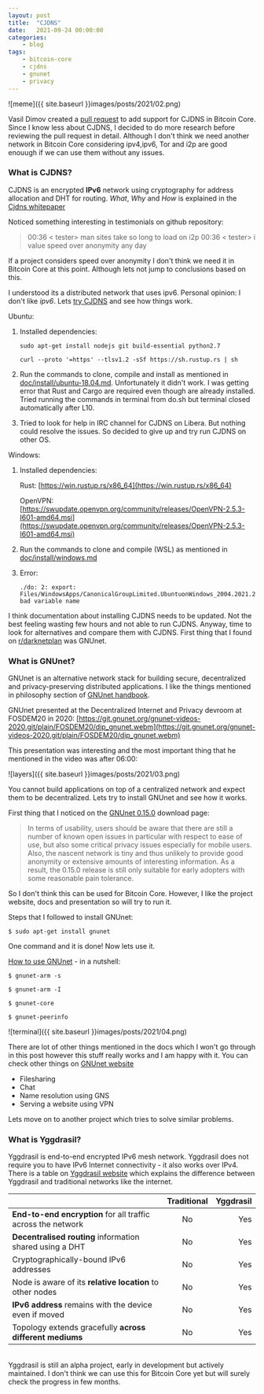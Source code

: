 ```yaml
---
layout: post
title:	"CJDNS"
date:	2021-09-24 00:00:00
categories:
    - blog
tags:
    - bitcoin-core
    - cjdns
    - gnunet
    - privacy
---
```


![meme]({{ site.baseurl }}images/posts/2021/02.png)

Vasil Dimov created a [pull request](https://github.com/bitcoin/bitcoin/pull/23077) to add support for CJDNS in Bitcoin Core. Since I know less about CJDNS, I decided to do more research before reviewing the pull request in detail. Although I don't think we need another network in Bitcoin Core considering ipv4,ipv6, Tor and i2p are good enouugh if we can use them without any issues.

### What is CJDNS?

CJDNS is an encrypted **IPv6** network using cryptography for address allocation and DHT for routing. _What_, _Why_ and _How_ is explained in the [Cjdns whitepaper](https://github.com/cjdelisle/cjdns/blob/master/doc/Whitepaper.md)

Noticed something interesting in testimonials on github repository:

> 00:36 < tester> man sites take so long to load on i2p
00:36 < tester> i value speed over anonymity any day

If a project considers speed over anonymity I don't think we need it in Bitcoin Core at this point. Although lets not jump to conclusions based on this.

I understood its a distributed network that uses ipv6. Personal opinion: I don't like _ipv6_. Lets [try CJDNS](https://github.com/cjdelisle/cjdns#how-to-install-cjdns) and see how things work.

Ubuntu:

1. Installed dependencies:

   ```
   sudo apt-get install nodejs git build-essential python2.7
   ```

   ```
   curl --proto '=https' --tlsv1.2 -sSf https://sh.rustup.rs | sh
   ```

2. Run the commands to clone, compile and install as mentioned in [doc/install/ubuntu-18.04.md](https://github.com/cjdelisle/cjdns/blob/master/doc/install/ubuntu-18.04.md). Unfortunately it didn't work. I was getting error that Rust and Cargo are required even though are already installed. Tried running the commands in terminal from do.sh but terminal closed automatically after L10.

3. Tried to look for help in IRC channel for CJDNS on Libera. But nothing could resolve the issues. So decided to give up and try run CJDNS on other OS.

Windows:

1. Installed dependencies:

   Rust: [https://win.rustup.rs/x86_64](https://win.rustup.rs/x86_64)

   OpenVPN: [https://swupdate.openvpn.org/community/releases/OpenVPN-2.5.3-I601-amd64.msi](https://swupdate.openvpn.org/community/releases/OpenVPN-2.5.3-I601-amd64.msi)

2. Run the commands to clone and compile (WSL) as mentioned in [doc/install/windows.md](https://github.com/cjdelisle/cjdns/blob/master/doc/install/windows.md)

3. Error:

   ```
   ./do: 2: export: Files/WindowsApps/CanonicalGroupLimited.UbuntuonWindows_2004.2021.222.0_x64__79rhkp1fndgsc:/mnt/c/Program: bad variable name
   ```

I think documentation about installing CJDNS needs to be updated. Not the best feeling wasting few hours and not able to run CJDNS. Anyway, time to look for alternatives and compare them with CJDNS. First thing that I found on [r/darknetplan](https://www.reddit.com/r/darknetplan) was GNUnet.


### What is GNUnet?

GNUnet is an alternative network stack for building secure, decentralized and privacy-preserving distributed applications. I like the things mentioned in philosophy section of [GNUnet handbook](https://docs.gnunet.org/handbook/gnunet.html#Philosophy).

GNUnet presented at the Decentralized Internet and Privacy devroom at FOSDEM20 in 2020: [https://git.gnunet.org/gnunet-videos-2020.git/plain/FOSDEM20/dip_gnunet.webm](https://git.gnunet.org/gnunet-videos-2020.git/plain/FOSDEM20/dip_gnunet.webm)

This presentation was interesting and the most important thing that he mentioned in the video was after 06:00:

![layers]({{ site.baseurl }}images/posts/2021/03.png)

You cannot build applications on top of a centralized network and expect them to be decentralized. Lets try to install GNUnet and see how it works.

First thing that I noticed on the [GNUnet 0.15.0](https://gnunet.org/en/news/2021-08-0.15.0.html) download page:

> In terms of usability, users should be aware that there are still a number of known open issues in particular with respect to ease of use, but also some critical privacy issues especially for mobile users. Also, the nascent network is tiny and thus unlikely to provide good anonymity or extensive amounts of interesting information. As a result, the 0.15.0 release is still only suitable for early adopters with some reasonable pain tolerance.

So I don't think this can be used for Bitcoin Core. However, I like the project website, docs and presentation so will try to run it.

Steps that I followed to install GNUnet:

```
$ sudo apt-get install gnunet
```

One command and it is done! Now lets use it.

[How to use GNUnet](https://gnunet.org/en/use.html) - in a nutshell:

```
$ gnunet-arm -s

$ gnunet-arm -I

$ gnunet-core

$ gnunet-peerinfo
```

![terminal]({{ site.baseurl }}images/posts/2021/04.png)

There are lot of other things mentioned in the docs which I won't go through in this post however this stuff really works and I am happy with it. You can check other things on [GNUnet website](https://gnunet.org/en/use.html)

- Filesharing
- Chat
- Name resolution using GNS
- Serving a website using VPN

Lets move on to another project which tries to solve similar problems.

### What is Yggdrasil?

Yggdrasil is end-to-end encrypted IPv6 mesh network. Yggdrasil does not require you to have IPv6 Internet connectivity - it also works over IPv4. There is a table on [Yggdrasil website](https://yggdrasil-network.github.io/about.html) which explains the difference between Yggdrasil and traditional networks like the internet.


|         | Traditional           | Yggdrasil  |
| ------------- |:-------------:| -----:|
| **End-to-end encryption** for all traffic across the network      | No | Yes |
| **Decentralised routing** information shared using a DHT      | No      |   Yes |
| Cryptographically-bound IPv6 addresses     |    No | Yes |
| Node is aware of its **relative location** to other nodes     |    No | Yes |
| **IPv6 address** remains with the device even if moved     |    No | Yes |
| Topology extends gracefully **across different mediums**    |    No | Yes |

<br />
Yggdrasil is still an alpha project, early in development but actively maintained. I don't think we can use this for Bitcoin Core yet but will surely check the progress in few months.














